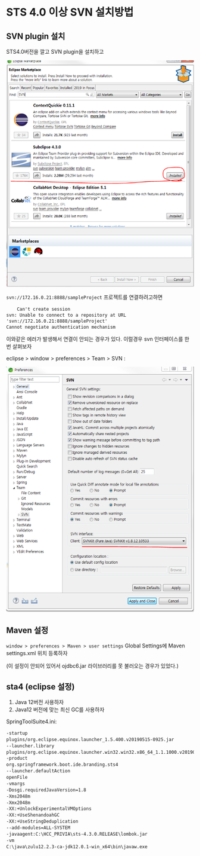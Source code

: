 # STS 4.0 이상 SVN 설치방법

## SVN plugin 설치
STS4.0버전을 깔고 SVN plugin을 설치하고

![플러그인 설치](./images/sts4-svn-plugin-install.PNG)
 
`svn://172.16.0.21:8888/sampleProject` 프로젝트를 연결하려고하면

```
    Can't create session
svn: Unable to connect to a repository at URL 'svn://172.16.0.21:8888/sampleProject'
Cannot negotiate authentication mechanism
```

이와같은 에러가 발생해서 연결이 안되는 경우가 있다. 이럴경우 svn 인터페이스를 한번 살펴보자

eclipse > window > preferences > Team > SVN :

![설정화면](./images/sts4-preferences-svn.PNG)

## Maven 설정

`window > preferences > Maven > user settings` Global Settings에 Maven settings.xml 위치 등록하자

(이 설정이 안되어 있어서 ojdbc6.jar 라이브러리를 못 불러오는 경우가 있었다.)  


## sta4 (eclipse 설정)
1. Java 12버전 사용하자
2. Java12 버전에 맞는 최신 GC를 사용하자

SpringToolSuite4.ini: 
```bash
-startup
plugins/org.eclipse.equinox.launcher_1.5.400.v20190515-0925.jar
--launcher.library
plugins/org.eclipse.equinox.launcher.win32.win32.x86_64_1.1.1000.v20190125-2016
-product
org.springframework.boot.ide.branding.sts4
--launcher.defaultAction
openFile
-vmargs
-Dosgi.requiredJavaVersion=1.8
-Xms2048m
-Xmx2048m
-XX:+UnlockExperimentalVMOptions
-XX:+UseShenandoahGC
-XX:+UseStringDeduplication
--add-modules=ALL-SYSTEM
-javaagent:C:\HCC_PRIVIA\sts-4.3.0.RELEASE\lombok.jar
-vm
C:\java\zulu12.2.3-ca-jdk12.0.1-win_x64\bin\javaw.exe
```
